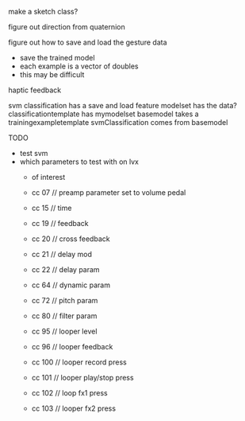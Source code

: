 make a sketch class?

figure out direction from quaternion

figure out how to save and load the gesture data
 - save the trained model
 - each example is a vector of doubles
 - this may be difficult

haptic feedback

svm classification has a save and load feature
modelset has the data?
classificationtemplate has mymodelset
basemodel takes a trainingexampletemplate
svmClassification comes from basemodel

TODO
- test svm
- which parameters to test with on lvx
    - of interest
    - cc 07 // preamp parameter set to volume pedal
    - cc 15 // time
    - cc 19 // feedback
    - cc 20 // cross feedback
    - cc 21 // delay mod
    - cc 22 // delay param

    - cc 64 // dynamic param 
    - cc 72 // pitch param
    - cc 80 // filter param

    
    - cc 95 // looper level
    - cc 96 // looper feedback
    - cc 100 // looper record press
    - cc 101 // looper play/stop press
    - cc 102 // loop fx1 press
    - cc 103 // looper fx2 press
